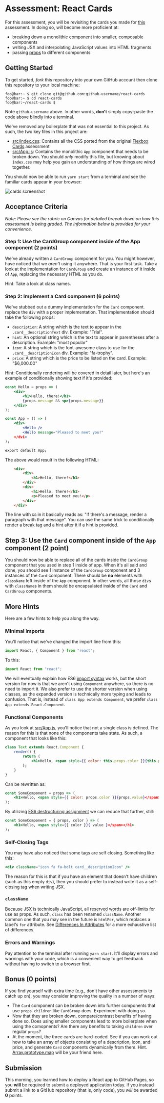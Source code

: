 # Assessment: React Cards

For this assessment, you will be revisiting the cards you made for
[this](https://my.kenzie.academy/courses/4/assignments/160?module_item_id=260)
assessment. In doing so, will become more proficient at:

- breaking down a monolithic component into smaller, composable components
- writing JSX and interpolating JavaScript values into HTML fragments
- passing [props](https://reactjs.org/docs/components-and-props.html#props-are-read-only)
  to different components

## Getting Started
To get started, _fork_ this repository into your own GitHub account then clone
this repository to your local machine:

```console
foo@bar:~ $ git clone git@github.com:github-username/react-cards
foo@bar:~ $ cd react-cards
foo@bar:~/react-cards $
```

Note `github-username` above. In other words, __don't__ simply copy-paste the
code above blindly into a terminal. 

We've removed any boilerplate that was not essential to this project. As such,
the two key files in this project are:

- [src/index.css](src/index.css): Contains all the CSS ported from the original
  [Flexbox Cards](https://my.kenzie.academy/courses/4/assignments/160?module_item_id=260)
    assessment
- [src/App.js](src/App.js): Contains the monolithic `App` component that needs
  to be broken down. You should _only_ modify this file, but knowing about
  `index.css` may help you gain an understanding of how things are wired
  together.

You should now be able to run `yarn start` from a terminal and see the familiar
cards appear in your browser:

![cards screenshot](screenshots/result.png)

## Acceptance Criteria
_Note: Please see the rubric on Canvas for detailed breeak down on how this
assessment is being graded. The information below is provided for your
convenience._

### Step 1: Use the CardGroup component inside of the App component (2 points)
We've already written a `CardGroup` component for you. You might however, have
noticed that we _aren't_ using it anywhere. That is your first task. Take a look
at the implementation for `CardGroup` and create an instance of it inside of
`App`, replacing the necessary HTML as you do. 

Hint: Take a look at class names.

### Step 2: Implement a Card component (6 points)

We've stubbed out a dummy implementation for the `Card` component. replace the
`div` with a proper implementation. That implementation should take the
following props:

- `description`: A string which is the text to appear in the
  `.card__descriptionText` div. Example: "Trial".
- `hint`: An optional string which is the text to appear in parentheses after a
  description. Example: "most popular"
- `icon`: A string which is the font-awesome class to use for the
  `.card__descriptionIcon` div. Example: "fa-trophy".
- `price`: A string which is the price to be listed on the card. Example:
  "$6,000.00"

Hint: Conditionally rendering will be covered in detail later, but here's an
example of conditionally showing text if it's provided:

```jsx
const Hello = props => (
    <div>
        <h1>Hello, there!</h1>
        {props.message && <p>{props.message}}
    </div>
);

const App = () => (
    <div>
        <Hello />
        <Hello message="Pleased to meet you!"
    </dvi>
);

export default App;
```

The above would result in the following HTML:

```html
    <div>
        <div>
            <h1>Hello, there!</h1>
        </div>
        <div>
            <h1>Hello, there!</h1>
            <p>Pleased to meet you!</p>
        </div>
    </div>
```

The line with `&&` in it basically reads as: "If there's a message, render a
paragraph with that message". You can use the same trick to conditionally render
a break tag and a hint after it if a hint is provided.

## Step 3: Use the `Card` component inside of the `App` component (2 point)

You should now be able to replace all of the cards inside the `CardGroup`
component that you used in step 1 inside of app. When it's all said and done,
you should see 1 instance of the `CardGroup` component and 3 instances of the
`Card` component. There should be __no__ elements with `className` left inside
of the `App` component. In other words, all those `div`s with `className`s in
them should be encapsulated inside of the `Card` and `CardGroup` components.

## More Hints

Here are a few hints to help you along the way.

### Minimal Imports
You'll notice that we've changed the import line from this:

```jsx
import React, { Component } from "react";
```

To this:

```jsx
import React from "react";
```

We will eventually explain how ES6 [import syntax](https://developer.mozilla.org/en-US/docs/Web/JavaScript/Reference/Statements/import)
works, but the short version for now is that we aren't using `Component`
anywhere, so there is no need to import it. We also prefer to use the shorter
version when using classes, as the expanded version is technically more typing
and leads to confusion. That is, instead of `class App extends Component`, we
prefer `class App extends React.Component`.

### Functional Components

As you look at [src/App.js](App.js), you'll notice that not a single class is
defined. The reason for this is that none of the components take state. As such,
a component that looks like this:

```jsx
class Text extends React.Component {
    render() {
        return (
            <h1>Hello, <span style={{ color: this.props.color }}{this.props.value}</span></h1>
        );
    }
}
```

Can be rewritten as:

```jsx
const SomeComponent = props => (
    <h1>Hello, <span style={{ color: props.color }}{props.value}</span></h1>
);
```

By utilizing [ES6 destructuring assignment](http://es6-features.org/#ObjectMatchingShorthandNotation)
we can reduce that further, still:

```jsx
const SomeComponent = { props, color } => (
    <h1>Hello, <span style={{ color }}{ value }</span></h1>
);
```

### Self-Closing Tags

You may have also noticed that some tags are self closing. Something like this:

```jsx
<div className="icon fa fa-bolt card__descriptionIcon" />
```

The reason for this is that if you have an element that doesn't have children
(such as this empty `div`), then you should prefer to instead write it as a
self-closing tag when writing JSX. 

### `className`
Because JSX is technically JavaScript, all [reserved words](https://www.w3schools.com/js/js_reserved.asp) 
are off-limits for use as props. As such, `class` has been renamed `className`.
Another common one that you may see in the future is `htmlFor`, which replaces a
label's `for` attribute. See [Differences In Attributes](https://reactjs.org/docs/dom-elements.html#differences-in-attributes)
for a more exhaustive list of differences.

### Errors and Warnings

Pay attention to the terminal after running `yarn start`. It'll display errors
and warnings with your code, which is a convenient way to get feedback without
having to switch to a browser first.

## Bonus (0 points)

If you find yourself with extra time (e.g., don't have other assessments to
catch up on), you may consider improving the quality in a number of ways:

- The `Card` component can be broken down into further components that use
    `props.children` like `CardGroup` does. Experiment with doing so.
- Now that they are broken down, compare/contrast benefits of having done so.
  Does using smaller components lead to more boilerplate when using the
  comopnents? Are there any benefits to taking `children` over regular
  `props`?
 - At the moment, the three cards are hard-coded. See if you can work out how to
   take an array of objects consisting of a description, icon, and price, and
   generate `Card` components dynamically from them. Hint.
   [Array.prototype.map](https://developer.mozilla.org/en-US/docs/Web/JavaScript/Reference/Global_Objects/Array/map) 
   will be your friend here.

## Submission

This morning, you learned how to deploy a React app to GitHub Pages, so you
__will__ be required to submit a deployed application today. If you instead
submit a link to a GitHub repository (that is, only code), you _will_ be awarded
__0__ points.
